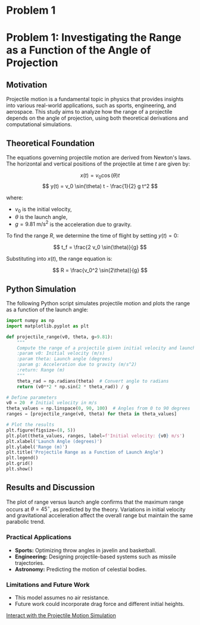 # Problem 1


# **Problem 1: Investigating the Range as a Function of the Angle of Projection**

## **Motivation**
Projectile motion is a fundamental topic in physics that provides insights into various real-world applications, such as sports, engineering, and aerospace. This study aims to analyze how the range of a projectile depends on the angle of projection, using both theoretical derivations and computational simulations.

## **Theoretical Foundation**
The equations governing projectile motion are derived from Newton's laws. The horizontal and vertical positions of the projectile at time $t$ are given by:

$$ x(t) = v_0 \cos(\theta) t $$
$$ y(t) = v_0 \sin(\theta) t - \frac{1}{2} g t^2 $$

where:
- $v_0$ is the initial velocity,
- $\theta$ is the launch angle,
- $g = 9.81 \text{ m/s}^2$ is the acceleration due to gravity.

To find the range $R$, we determine the time of flight by setting $y(t) = 0$:

$$ t_f = \frac{2 v_0 \sin(\theta)}{g} $$

Substituting into $x(t)$, the range equation is:

$$ R = \frac{v_0^2 \sin(2\theta)}{g} $$

## **Python Simulation**
The following Python script simulates projectile motion and plots the range as a function of the launch angle:

```python
import numpy as np
import matplotlib.pyplot as plt

def projectile_range(v0, theta, g=9.81):
    """
    Compute the range of a projectile given initial velocity and launch angle.
    :param v0: Initial velocity (m/s)
    :param theta: Launch angle (degrees)
    :param g: Acceleration due to gravity (m/s^2)
    :return: Range (m)
    """
    theta_rad = np.radians(theta)  # Convert angle to radians
    return (v0**2 * np.sin(2 * theta_rad)) / g

# Define parameters
v0 = 20  # Initial velocity in m/s
theta_values = np.linspace(0, 90, 100)  # Angles from 0 to 90 degrees
ranges = [projectile_range(v0, theta) for theta in theta_values]

# Plot the results
plt.figure(figsize=(8, 5))
plt.plot(theta_values, ranges, label=f'Initial velocity: {v0} m/s')
plt.xlabel('Launch Angle (degrees)')
plt.ylabel('Range (m)')
plt.title('Projectile Range as a Function of Launch Angle')
plt.legend()
plt.grid()
plt.show()
```

## **Results and Discussion**
The plot of range versus launch angle confirms that the maximum range occurs at $\theta = 45^\circ$, as predicted by the theory. Variations in initial velocity and gravitational acceleration affect the overall range but maintain the same parabolic trend.

### **Practical Applications**
- **Sports:** Optimizing throw angles in javelin and basketball.
- **Engineering:** Designing projectile-based systems such as missile trajectories.
- **Astronomy:** Predicting the motion of celestial bodies.

### **Limitations and Future Work**
- This model assumes no air resistance.
- Future work could incorporate drag force and different initial heights.


[Interact with the Projectile Motion Simulation](projectile_simulation.html)
